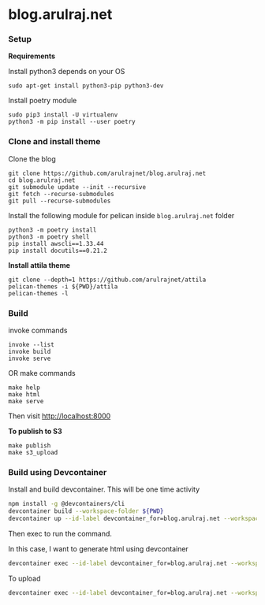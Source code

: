 blog.arulraj.net
================

### Setup

**Requirements**

Install python3 depends on your OS

    sudo apt-get install python3-pip python3-dev

Install poetry module

    sudo pip3 install -U virtualenv
    python3 -m pip install --user poetry

### Clone and install theme

Clone the blog

    git clone https://github.com/arulrajnet/blog.arulraj.net
    cd blog.arulraj.net
    git submodule update --init --recursive
    git fetch --recurse-submodules
    git pull --recurse-submodules

Install the following module for pelican inside `blog.arulraj.net` folder

    python3 -m poetry install
    python3 -m poetry shell
    pip install awscli==1.33.44
    pip install docutils==0.21.2

**Install attila theme**

    git clone --depth=1 https://github.com/arulrajnet/attila
    pelican-themes -i ${PWD}/attila
    pelican-themes -l

### Build

invoke commands

    invoke --list
    invoke build
    invoke serve

OR make commands

    make help
    make html
    make serve

Then visit [http://localhost:8000](http://localhost:8000)

**To publish to S3**

    make publish
    make s3_upload


### Build using Devcontainer

Install and build devcontainer. This will be one time activity

```bash
npm install -g @devcontainers/cli
devcontainer build --workspace-folder ${PWD}
devcontainer up --id-label devcontainer_for=blog.arulraj.net --workspace-folder ${PWD}
```

Then exec to run the command.

In this case, I want to generate html using devcontainer

```bash
devcontainer exec --id-label devcontainer_for=blog.arulraj.net --workspace-folder ${PWD} make html
```

To upload

```bash
devcontainer exec --id-label devcontainer_for=blog.arulraj.net --workspace-folder ${PWD} make s3_upload
```

